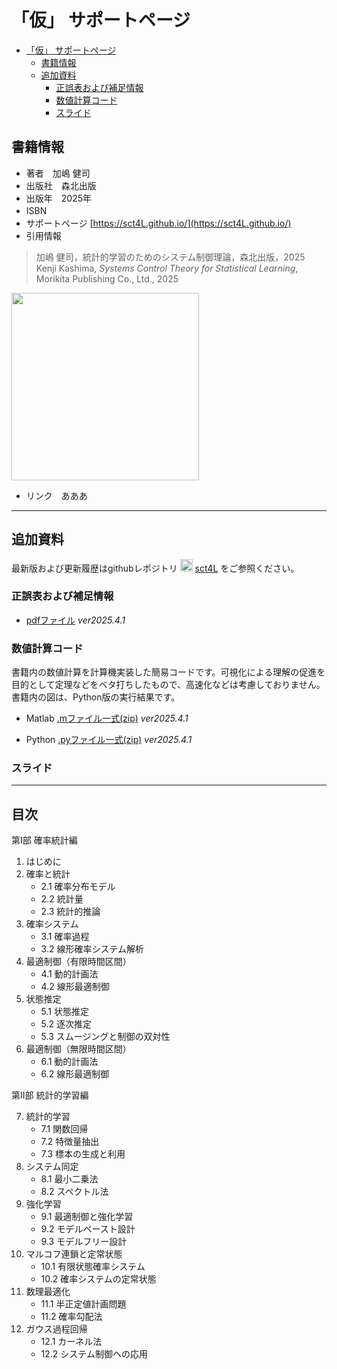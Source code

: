 # 「仮」 サポートページ

- [「仮」 サポートページ](#仮-サポートページ)
  - [書籍情報](#書籍情報)
  - [追加資料](#追加資料)
    - [正誤表および補足情報](#正誤表および補足情報)
    - [数値計算コード](#数値計算コード)
    - [スライド](#スライド)


## 書籍情報

- 著者　加嶋 健司  
- 出版社　森北出版  
- 出版年　2025年
- ISBN　  
- サポートページ [https://sct4L.github.io/](https://sct4L.github.io/) 
- 引用情報  
> 加嶋 健司，統計的学習のためのシステム制御理論，森北出版，2025  
> Kenji Kashima, *Systems Control Theory for Statistical Learning*, Morikita Publishing Co., Ltd., 2025

<img src="./lab.png" width="300">
<!-- ![fig](./lab.png) -->

- リンク　あああ

---

## 追加資料

最新版および更新履歴はgithubレポジトリ <img src="https://github.githubassets.com/assets/GitHub-Mark-ea2971cee799.png" width="20">  [sct4L](https://github.com/sct4L/cst4L.github.io/) をご参照ください。

### 正誤表および補足情報

- [pdfファイル](https://www.bode.amp.i.kyoto-u.ac.jp/) *ver2025.4.1*


### 数値計算コード

書籍内の数値計算を計算機実装した簡易コードです。可視化による理解の促進を目的として定理などをベタ打ちしたもので、高速化などは考慮しておりません。
書籍内の図は、Python版の実行結果です。

- Matlab [.mファイル一式(zip)](./matlab.zip) *ver2025.4.1*

- Python [.pyファイル一式(zip)](./python.zip) *ver2025.4.1*

### スライド

---

## 目次

第I部 確率統計編
1. はじめに
2. 確率と統計
    - 2.1 確率分布モデル
    - 2.2 統計量
    - 2.3 統計的推論
3. 確率システム
    - 3.1 確率過程
    - 3.2 線形確率システム解析
 4. 最適制御（有限時間区間）
    - 4.1 動的計画法
    - 4.2 線形最適制御
5. 状態推定
    - 5.1 状態推定
    - 5.2 逐次推定
    - 5.3 スムージングと制御の双対性
6. 最適制御（無限時間区間）
    - 6.1 動的計画法
    - 6.2 線形最適制御

第II部 統計的学習編

7. 統計的学習
    - 7.1 関数回帰
    - 7.2 特徴量抽出
    - 7.3 標本の生成と利用
8. システム同定
    - 8.1 最小二乗法
    - 8.2 スペクトル法
9. 強化学習
    - 9.1 最適制御と強化学習
    - 9.2 モデルベースト設計
    - 9.3 モデルフリー設計
10. マルコフ連鎖と定常状態
    - 10.1 有限状態確率システム
    - 10.2 確率システムの定常状態
11. 数理最適化
    - 11.1 半正定値計画問題
    - 11.2 確率勾配法
12. ガウス過程回帰
    - 12.1 カーネル法
    - 12.2 システム制御への応用
